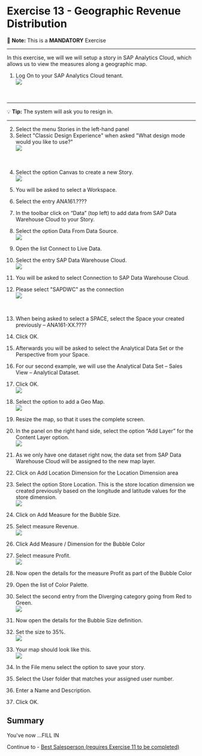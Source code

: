 # Exercise 13 - Geographic Revenue Distribution

:memo: **Note:** This is a <strong>MANDATORY</strong>  Exercise

---

In this exercise, we will we will setup a story in SAP Analytics Cloud, which allows us to view the measures along a
geographic map.

1. Log On to your SAP Analytics Cloud tenant.
<br>![](images/00_00_0221.png) 
<br>

---

:bulb: **Tip:** The system will ask you to resign in.

---

2. Select the menu Stories in the left-hand panel
3. Select "Classic Design Experience" when asked "What design mode would you like to use?"
<br>![](images/00_00_0222.png) 
<br>

4. Select the option Canvas to create a new Story.
<br>![](images/00_00_0201.png) 

5. You will be asked to select a Workspace.
6. Select the entry ANA161.????
7. In the toolbar click on “Data” (top left) to add data from SAP Data Warehouse Cloud to your Story.
8. Select the option Data From Data Source.
<br>![](images/00_00_0204.png) 

9. Open the list Connect to Live Data.
10. Select the entry SAP Data Warehouse Cloud.
<br>![](images/00_00_0205.png) 

11. You will be asked to select Connection to SAP Data Warehouse Cloud.
12. Please select "SAPDWC" as the connection 
<br>![](images/00_00_0700.png)
<br>

13. When being asked to select a SPACE, select the Space your created previously – ANA161-XX.????
14. Click OK.
15. Afterwards you will be asked to select the Analytical Data Set or the Perspective from your Space.
16. For our second example, we will use the Analytical Data Set – Sales View – Analytical Dataset.
17. Click OK.
<br>![](images/00_00_0208.png)   
  
18. Select the option to add a Geo Map.
<br>![](images/00_00_0306.png) 
  
19. Resize the map, so that it uses the complete screen.
20. In the panel on the right hand side, select the option “Add Layer” for the Content Layer option.
<br>![](images/00_00_0302.png) 

21. As we only have one dataset right now, the data set from SAP Data Warehouse Cloud will be assigned to
the new map layer.
22. Click on Add Location Dimension for the Location Dimension area
23. Select the option Store Location. This is the store location dimension we created previously based on the
longitude and latitude values for the store dimension.
<br>![](images/00_00_0310.png) 

24. Click on Add Measure for the Bubble Size.
25. Select measure Revenue.
<br>![](images/00_00_0309.png) 


26. Click Add Measure / Dimension for the Bubble Color
27. Select measure Profit.
<br>![](images/00_00_0316.png) 

28. Now open the details for the measure Profit as part of the Bubble Color
29. Open the list of Color Palette.
30. Select the second entry from the Diverging category going from Red to Green.
<br>![](images/00_00_0312.png) 

31. Now open the details for the Bubble Size definition.
32. Set the size to 35%.
<br>![](images/00_00_0311.png) 

33. Your map should look like this.
<br>![](images/00_00_0314.png) 

34. In the File menu select the option to save your story.
35. Select the User folder that matches your assigned user number.
36. Enter a Name and Description.
37. Click OK.


## Summary

You've now ...FILL IN

Continue to - [Best Salesperson (requires Exercise 11 to be completed) ](../ex14/README.md)
